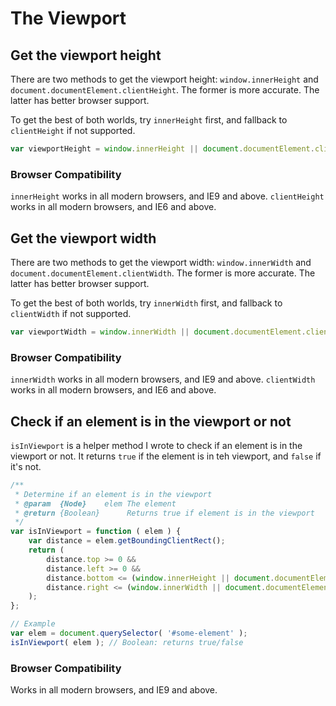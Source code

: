 
# The Viewport

## Get the viewport height

There are two methods to get the viewport height: `window.innerHeight` and `document.documentElement.clientHeight`. The former is more accurate. The latter has better browser support.

To get the best of both worlds, try `innerHeight` first, and fallback to `clientHeight` if not supported.

```javascript
var viewportHeight = window.innerHeight || document.documentElement.clientHeight;
```

### Browser Compatibility

`innerHeight` works in all modern browsers, and IE9 and above. `clientHeight` works in all modern browsers, and IE6 and above.


## Get the viewport width

There are two methods to get the viewport width: `window.innerWidth` and `document.documentElement.clientWidth`. The former is more accurate. The latter has better browser support.

To get the best of both worlds, try `innerWidth` first, and fallback to `clientWidth` if not supported.

```javascript
var viewportWidth = window.innerWidth || document.documentElement.clientWidth;
```

### Browser Compatibility

`innerWidth` works in all modern browsers, and IE9 and above. `clientWidth` works in all modern browsers, and IE6 and above.


## Check if an element is in the viewport or not

`isInViewport` is a helper method I wrote to check if an element is in the viewport or not. It returns `true` if the element is in teh viewport, and `false` if it's not.

```javascript
/**
 * Determine if an element is in the viewport
 * @param  {Node}    elem The element
 * @return {Boolean}      Returns true if element is in the viewport
 */
var isInViewport = function ( elem ) {
    var distance = elem.getBoundingClientRect();
    return (
        distance.top >= 0 &&
        distance.left >= 0 &&
        distance.bottom <= (window.innerHeight || document.documentElement.clientHeight) &&
        distance.right <= (window.innerWidth || document.documentElement.clientWidth)
    );
};

// Example
var elem = document.querySelector( '#some-element' );
isInViewport( elem ); // Boolean: returns true/false
```

### Browser Compatibility

Works in all modern browsers, and IE9 and above.